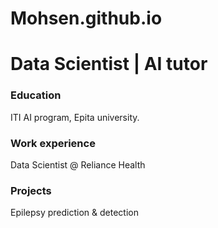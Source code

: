 
# Mohsen.github.io
# Data Scientist | AI tutor

### Education 
ITI AI program, Epita university.

### Work experience 
Data Scientist @ Reliance Health

### Projects 

Epilepsy prediction & detection 
